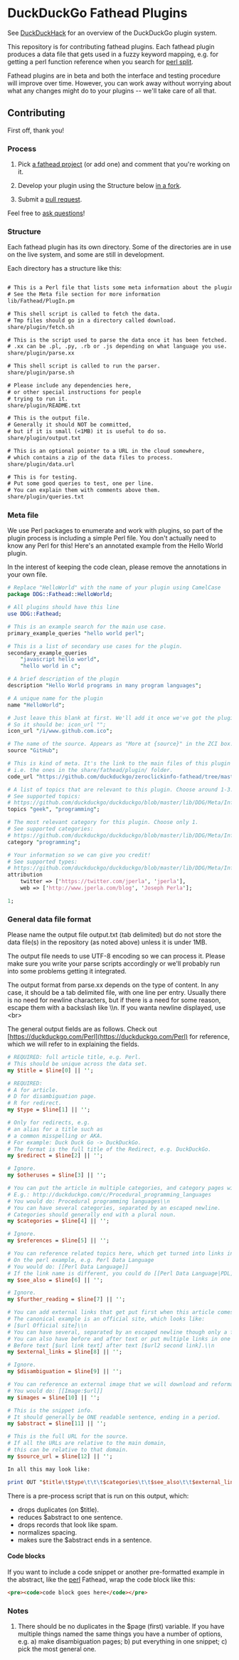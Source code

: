 DuckDuckGo Fathead Plugins
=================================

See [DuckDuckHack](http://duckduckhack.com/) for an overview of the DuckDuckGo plugin system.

This repository is for contributing fathead plugins. Each fathead plugin produces a data file that gets used in a fuzzy keyword mapping, e.g. for getting a perl function reference when you search for [perl split](https://duckduckgo.com/?q=perl+split).

Fathead plugins are in beta and both the interface and testing procedure will improve over time. However, you can work away without worrying about what any changes might do to your plugins -- we'll take care of all that.


Contributing
------------

First off, thank you!


### Process

1) Pick [a fathead project](https://duckduckhack.uservoice.com/forums/5168-instant-answer-plugin-ideas-for-duckduckgo/category/41839-fathead) (or add one) and comment that you're working on it.

2) Develop your plugin using the Structure below [in a fork](http://help.github.com/fork-a-repo/).

3) Submit a [pull request](http://help.github.com/send-pull-requests/).

Feel free to [ask questions](http://duckduckhack.com/#faq)!



### Structure

Each fathead plugin has its own directory. Some of the directories are in use on the live system, and some are still in development.

Each directory has a structure like this:

```txt

# This is a Perl file that lists some meta information about the plugin.
# See the Meta file section for more information
lib/Fathead/PlugIn.pm

# This shell script is called to fetch the data. 
# Tmp files should go in a directory called download.
share/plugin/fetch.sh

# This is the script used to parse the data once it has been fetched. 
# .xx can be .pl, .py, .rb or .js depending on what language you use.
share/plugin/parse.xx

# This shell script is called to run the parser. 
share/plugin/parse.sh

# Please include any dependencies here,
# or other special instructions for people
# trying to run it.
share/plugin/README.txt

# This is the output file.
# Generally it should NOT be committed,
# but if it is small (<1MB) it is useful to do so.
share/plugin/output.txt

# This is an optional pointer to a URL in the cloud somewhere,
# which contains a zip of the data files to process.
share/plugin/data.url

# This is for testing.
# Put some good queries to test, one per line.
# You can explain them with comments above them.
share/plugin/queries.txt
```


### Meta file

We use Perl packages to enumerate and work with plugins, so part of the plugin process is including a simple Perl file. You don't actually need to know any Perl for this! Here's an annotated example from the Hello World plugin.

In the interest of keeping the code clean, please remove the annotations in your own file.

```perl
# Replace "HelloWorld" with the name of your plugin using CamelCase
package DDG::Fathead::HelloWorld;

# All plugins should have this line
use DDG::Fathead;

# This is an example search for the main use case.
primary_example_queries "hello world perl";

# This is a list of secondary use cases for the plugin.
secondary_example_queries
    "javascript hello world",
    "hello world in c";

# A brief description of the plugin
description "Hello World programs in many program languages";

# A unique name for the plugin
name "HelloWorld";

# Just leave this blank at first. We'll add it once we've got the plugin working.
# So it should be: icon_url "";
icon_url "/i/www.github.com.ico";

# The name of the source. Appears as "More at {source}" in the ZCI box.
source "GitHub";

# This is kind of meta. It's the link to the main files of this plugin
# i.e. the ones in the share/fathead/plugin/ folder.
code_url "https://github.com/duckduckgo/zeroclickinfo-fathead/tree/master/hello_world";

# A list of topics that are relevant to this plugin. Choose around 1-3.
# See supported topics:
# https://github.com/duckduckgo/duckduckgo/blob/master/lib/DDG/Meta/Information.pm
topics "geek", "programming";

# The most relevant category for this plugin. Choose only 1.
# See supported categories:
# https://github.com/duckduckgo/duckduckgo/blob/master/lib/DDG/Meta/Information.pm
category "programming";

# Your information so we can give you credit!
# See supported types:
# https://github.com/duckduckgo/duckduckgo/blob/master/lib/DDG/Meta/Information.pm
attribution
    twitter => ['https://twitter.com/jperla', 'jperla'],
    web => ['http://www.jperla.com/blog', 'Joseph Perla'];

1;
```

### General data file format

Please name the output file output.txt (tab delimited) but do not store the data file(s) in the repository (as noted above) unless it is under 1MB.

The output file needs to use UTF-8 encoding so we can process it. Please make sure you write your parse scripts accordingly or we'll probably run into some problems getting it integrated.

The output format from parse.xx depends on the type of content. In any case, it should be a tab delimited file, with one line per entry. Usually there is no need for newline characters, but if there is a need for some reason, escape them with a backslash like \\\n. If you wanta newline displayed, use &lt;br&gt;

The general output fields are as follows. Check out [https://duckduckgo.com/Perl](https://duckduckgo.com/Perl) for reference, which we will refer to in explaining the fields.


```perl
# REQUIRED: full article title, e.g. Perl.
# This should be unique across the data set.
my $title = $line[0] || '';

# REQUIRED: 
# A for article.
# D for disambiguation page.
# R for redirect.
my $type = $line[1] || '';

# Only for redirects, e.g. 
# an alias for a title such as
# a common misspelling or AKA.
# For example: Duck Duck Go -> DuckDuckGo.
# The format is the full title of the Redirect, e.g. DuckDuckGo.
my $redirect = $line[2] || '';

# Ignore.
my $otheruses = $line[3] || '';

# You can put the article in multiple categories, and category pages will be created automatically.
# E.g.: http://duckduckgo.com/c/Procedural_programming_languages
# You would do: Procedural programming languages\\n
# You can have several categories, separated by an escaped newline.
# Categories should generally end with a plural noun.
my $categories = $line[4] || '';

# Ignore.
my $references = $line[5] || '';

# You can reference related topics here, which get turned into links in the Zero-click Info box.
# On the perl example, e.g. Perl Data Language
# You would do: [[Perl Data Language]]
# If the link name is different, you could do [[Perl Data Language|PDL]]
my $see_also = $line[6] || '';

# Ignore.
my $further_reading = $line[7] || '';

# You can add external links that get put first when this article comes out.
# The canonical example is an official site, which looks like:
# [$url Official site]\\n
# You can have several, separated by an escaped newline though only a few will be used.
# You can also have before and after text or put multiple links in one like this.
# Before text [$url link text] after text [$url2 second link].\\n
my $external_links = $line[8] || '';

# Ignore.
my $disambiguation = $line[9] || '';

# You can reference an external image that we will download and reformat for display.
# You would do: [[Image:$url]]
my $images = $line[10] || '';

# This is the snippet info.
# It should generally be ONE readable sentence, ending in a period.
my $abstract = $line[11] || '';

# This is the full URL for the source.
# If all the URLs are relative to the main domain, 
# this can be relative to that domain.
my $source_url = $line[12] || '';

In all this may look like:

print OUT "$title\t$type\t\t\t$categories\t\t$see_also\t\t$external_links\t\t$images\t$abstract\t$source_url\n";
```

There is a pre-process script that is run on this output, which:
* drops duplicates (on $title).
* reduces $abstract to one sentence.
* drops records that look like spam.
* normalizes spacing.
* makes sure the $abstract ends in a sentence.


#### Code blocks

If you want to include a code snippet or another pre-formatted example in the
abstract, like the [perl](https://duckduckgo.com/?q=perl+open) Fathead, wrap
the code block like this:

```html
<pre><code>code block goes here</code></pre>
```

### Notes

1) There should be no duplicates in the $page (first) variable. If you have multiple things named the same things you have a number of options, e.g. a) make disambiguation pages; b) put everything in one snippet; c) pick the most general one.
